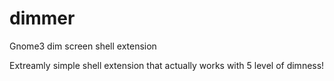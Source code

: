 # dimmer
Gnome3 dim screen shell extension

Extreamly simple shell extension that actually works with 5 level of dimness!
